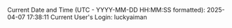 Current Date and Time (UTC - YYYY-MM-DD HH:MM:SS formatted): 2025-04-07 17:38:11
Current User's Login: luckyaiman
